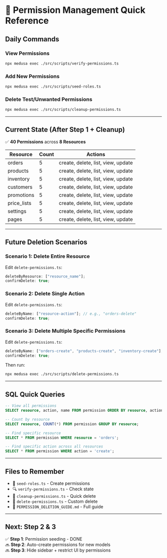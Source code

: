# 🎯 Permission Management Quick Reference

## Daily Commands

### View Permissions

```bash
npx medusa exec ./src/scripts/verify-permissions.ts
```

### Add New Permissions

```bash
npx medusa exec ./src/scripts/seed-roles.ts
```

### Delete Test/Unwanted Permissions

```bash
npx medusa exec ./src/scripts/cleanup-permissions.ts
```

---

## Current State (After Step 1 + Cleanup)

✅ **40 Permissions** across **8 Resources**

| Resource    | Count | Actions                            |
| ----------- | ----- | ---------------------------------- |
| orders      | 5     | create, delete, list, view, update |
| products    | 5     | create, delete, list, view, update |
| inventory   | 5     | create, delete, list, view, update |
| customers   | 5     | create, delete, list, view, update |
| promotions  | 5     | create, delete, list, view, update |
| price_lists | 5     | create, delete, list, view, update |
| settings    | 5     | create, delete, list, view, update |
| pages       | 5     | create, delete, list, view, update |

---

## Future Deletion Scenarios

### Scenario 1: Delete Entire Resource

Edit `delete-permissions.ts`:

```typescript
deleteByResource: ["resource_name"];
confirmDelete: true;
```

### Scenario 2: Delete Single Action

Edit `delete-permissions.ts`:

```typescript
deleteByName: ["resource-action"]; // e.g., "orders-delete"
confirmDelete: true;
```

### Scenario 3: Delete Multiple Specific Permissions

Edit `delete-permissions.ts`:

```typescript
deleteByName: ["orders-create", "products-create", "inventory-create"];
confirmDelete: true;
```

Then run:

```bash
npx medusa exec ./src/scripts/delete-permissions.ts
```

---

## SQL Quick Queries

```sql
-- View all permissions
SELECT resource, action, name FROM permission ORDER BY resource, action;

-- Count by resource
SELECT resource, COUNT(*) FROM permission GROUP BY resource;

-- Find specific resource
SELECT * FROM permission WHERE resource = 'orders';

-- Find specific action across all resources
SELECT * FROM permission WHERE action = 'create';
```

---

## Files to Remember

- 📝 `seed-roles.ts` - Create permissions
- 🔍 `verify-permissions.ts` - Check state
- 🧹 `cleanup-permissions.ts` - Quick delete
- 🔧 `delete-permissions.ts` - Custom delete
- 📖 `PERMISSION_DELETION_GUIDE.md` - Full guide

---

## Next: Step 2 & 3

✅ **Step 1**: Permission seeding - DONE  
🔜 **Step 2**: Auto-create permissions for new models  
🔜 **Step 3**: Hide sidebar + restrict UI by permissions
